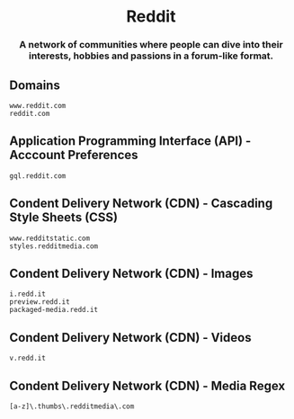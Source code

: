 <h1 align="center">Reddit</h1>
<h3 align="center">A network of communities where people can dive into their interests, hobbies and passions in a forum-like format.</h3>

## Domains

```
www.reddit.com
reddit.com
```

## Application Programming Interface (API) - Acccount Preferences

```
gql.reddit.com
```

## Condent Delivery Network (CDN) - Cascading Style Sheets (CSS)

```
www.redditstatic.com
styles.redditmedia.com
```

## Condent Delivery Network (CDN) - Images

```
i.redd.it
preview.redd.it
packaged-media.redd.it
```

## Condent Delivery Network (CDN) - Videos

```
v.redd.it
```

## Condent Delivery Network (CDN) - Media **Regex**

```
[a-z]\.thumbs\.redditmedia\.com
```
